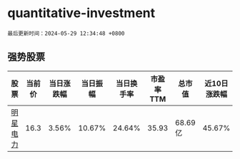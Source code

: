 # quantitative-investment

`最后更新时间：2024-05-29 12:34:48 +0800`

## 强势股票

|股票|当前价|当日涨跌幅|当日振幅|当日换手率|市盈率TTM|总市值|近10日涨跌幅|
|----|----|----|----|----|----|----|----|
|[明星电力](https://xueqiu.com/S/SH600101)|16.3|3.56%|10.67%|24.64%|35.93|68.69亿|45.67%|
